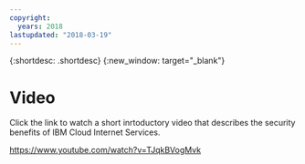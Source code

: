 ```yaml
---
copyright:
  years: 2018
lastupdated: "2018-03-19"
---
```


{:shortdesc: .shortdesc}
{:new_window: target="_blank"}

# Video 

Click the link to watch a short inrtoductory video that describes the security benefits of IBM Cloud Internet Services.

https://www.youtube.com/watch?v=TJqkBVogMvk
